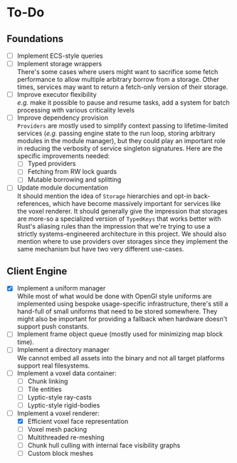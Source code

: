 # To-Do

## Foundations

- [ ] Implement ECS-style queries
- [ ] Implement storage wrappers \
      There's some cases where users might want to sacrifice some fetch performance to allow multiple arbitrary borrow from a storage. Other times, services may want to return a fetch-only version of their storage.
- [ ] Improve executor flexibility \
      *e.g.* make it possible to pause and resume tasks, add a system for batch processing with various criticality levels
- [ ] Improve dependency provision \
      `Providers` are mostly used to simplify context passing to lifetime-limited services (*e.g.* passing engine state to the run loop, storing arbitrary modules in the module manager), but they could play an important role in reducing the verbosity of service singleton signatures. Here are the specific improvements needed:
  - [ ] Typed providers
  - [ ] Fetching from RW lock guards
  - [ ] Mutable borrowing and splitting
- [ ] Update module documentation \
  It should mention the idea of `Storage` hierarchies and opt-in back-references, which have become massively important for services like the voxel renderer. It should generally give the impression that storages are more-so a specialized version of `TypedKeys` that works better with Rust's aliasing rules than the impression that we're trying to use a strictly systems-engineered architecture in this project. We should also mention where to use providers over storages since they implement the same mechanism but have two very different use-cases.

## Client Engine

- [x] Implement a uniform manager \
      While most of what would be done with OpenGl style uniforms are implemented using bespoke usage-specific infrastructure, there's still a hand-full of small uniforms that need to be stored somewhere. They might also be important for providing a fallback when hardware doesn't support push constants.
- [ ] Implement frame object queue (mostly used for minimizing map block time).
- [ ] Implement a directory manager \
      We cannot embed all assets into the binary and not all target platforms support real filesystems.
- [ ] Implement a voxel data container:
  - [ ] Chunk linking
  - [ ] Tile entities
  - [ ] Lyptic-style ray-casts
  - [ ] Lyptic-style rigid-bodies
- [ ] Implement a voxel renderer:
  - [x] Efficient voxel face representation
  - [ ] Voxel mesh packing
  - [ ] Multithreaded re-meshing
  - [ ] Chunk hull culling with internal face visibility graphs
  - [ ] Custom block meshes
